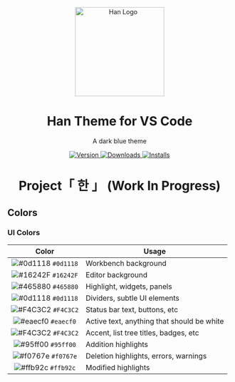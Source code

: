 <p align="center">
  <img alt="Han Logo" src="https://raw.githubusercontent.com/na-wu/project-han/master/images/logo.png" 
  width="200" />
</p>
<h1 align="center">
  Han Theme for VS Code
</h1>
<p align="center">
  A dark blue theme
</p>
<p align="center">
  <a href="https://marketplace.visualstudio.com/items?itemName=nathanwu.han-vscode">
    <img alt="Version" src="https://vsmarketplacebadge.apphb.com/version/nathanwu.han-vscode.svg" />
  </a>
  <a href="https://marketplace.visualstudio.com/items?itemName=nathanwu.han-vscode">
    <img alt="Downloads" src="https://vsmarketplacebadge.apphb.com/downloads/nathanwu.han-vscode.svg" />
  </a>
  <a href="https://marketplace.visualstudio.com/items?itemName=nathanwu.han-vscode">
    <img alt="Installs" src="https://vsmarketplacebadge.apphb.com/installs/nathanwu.han-vscode.svg" />
  </a>
</p>

<p>  <h1 align="center">Project&#12300; 한 &#12301; (Work In Progress)</h1> </p>

## Colors

### UI Colors

|                               Color                                | Usage                                      |
| :----------------------------------------------------------------: | ------------------------------------------ |
| ![#0d1118](https://via.placeholder.com/12/0d1118/0d1118) `#0d1118` | Workbench background                       |
| ![#16242F](https://via.placeholder.com/12/16242F/16242F) `#16242F` | Editor background                          |
| ![#465880](https://via.placeholder.com/12/465880/465880) `#465880` | Highlight, widgets, panels                 |
| ![#0d1118](https://via.placeholder.com/12/0d1118/0d1118) `#0d1118` | Dividers, subtle UI elements               |
| ![#F4C3C2](https://via.placeholder.com/12/F4C3C2/F4C3C2) `#F4C3C2` | Status bar text, buttons, etc              |
| ![#eaecf0](https://via.placeholder.com/12/eaecf0/eaecf0) `#eaecf0` | Active text, anything that should be white |
| ![#F4C3C2](https://via.placeholder.com/12/F4C3C2/F4C3C2) `#F4C3C2` | Accent, list tree titles, badges, etc      |
| ![#95ff00](https://via.placeholder.com/12/95ff00/95ff00) `#95ff00` | Addition highlights                        |
| ![#f0767e](https://via.placeholder.com/12/f0767e/f0767e) `#f0767e` | Deletion highlights, errors, warnings      |
| ![#ffb92c](https://via.placeholder.com/12/ffb92c/ffb92c) `#ffb92c` | Modified highlights                        |